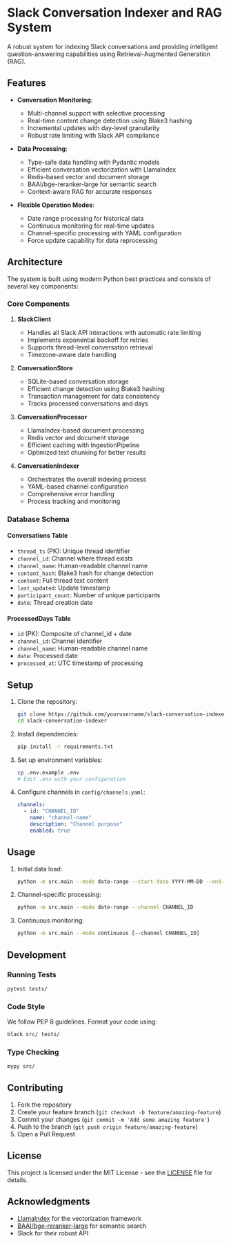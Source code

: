 # Slack Conversation Indexer and RAG System

A robust system for indexing Slack conversations and providing intelligent question-answering capabilities using Retrieval-Augmented Generation (RAG).

## Features

- **Conversation Monitoring**:
  - Multi-channel support with selective processing
  - Real-time content change detection using Blake3 hashing
  - Incremental updates with day-level granularity
  - Robust rate limiting with Slack API compliance

- **Data Processing**:
  - Type-safe data handling with Pydantic models
  - Efficient conversation vectorization with LlamaIndex
  - Redis-based vector and document storage
  - BAAI/bge-reranker-large for semantic search
  - Context-aware RAG for accurate responses

- **Flexible Operation Modes**:
  - Date range processing for historical data
  - Continuous monitoring for real-time updates
  - Channel-specific processing with YAML configuration
  - Force update capability for data reprocessing

## Architecture

The system is built using modern Python best practices and consists of several key components:

### Core Components

1. **SlackClient**
   - Handles all Slack API interactions with automatic rate limiting
   - Implements exponential backoff for retries
   - Supports thread-level conversation retrieval
   - Timezone-aware date handling

2. **ConversationStore**
   - SQLite-based conversation storage
   - Efficient change detection using Blake3 hashing
   - Transaction management for data consistency
   - Tracks processed conversations and days

3. **ConversationProcessor**
   - LlamaIndex-based document processing
   - Redis vector and document storage
   - Efficient caching with IngestionPipeline
   - Optimized text chunking for better results

4. **ConversationIndexer**
   - Orchestrates the overall indexing process
   - YAML-based channel configuration
   - Comprehensive error handling
   - Process tracking and monitoring

### Database Schema

#### Conversations Table
- `thread_ts` (PK): Unique thread identifier
- `channel_id`: Channel where thread exists
- `channel_name`: Human-readable channel name
- `content_hash`: Blake3 hash for change detection
- `content`: Full thread text content
- `last_updated`: Update timestamp
- `participant_count`: Number of unique participants
- `date`: Thread creation date

#### ProcessedDays Table
- `id` (PK): Composite of channel_id + date
- `channel_id`: Channel identifier
- `channel_name`: Human-readable channel name
- `date`: Processed date
- `processed_at`: UTC timestamp of processing

## Setup

1. Clone the repository:
   ```bash
   git clone https://github.com/yourusername/slack-conversation-indexer.git
   cd slack-conversation-indexer
   ```

2. Install dependencies:
   ```bash
   pip install -r requirements.txt
   ```

3. Set up environment variables:
   ```bash
   cp .env.example .env
   # Edit .env with your configuration
   ```

4. Configure channels in `config/channels.yaml`:
   ```yaml
   channels:
     - id: "CHANNEL_ID"
       name: "channel-name"
       description: "Channel purpose"
       enabled: true
   ```

## Usage

1. Initial data load:
   ```bash
   python -m src.main --mode date-range --start-date YYYY-MM-DD --end-date YYYY-MM-DD
   ```

2. Channel-specific processing:
   ```bash
   python -m src.main --mode date-range --channel CHANNEL_ID
   ```

3. Continuous monitoring:
   ```bash
   python -m src.main --mode continuous [--channel CHANNEL_ID]
   ```

## Development

### Running Tests
```bash
pytest tests/
```

### Code Style
We follow PEP 8 guidelines. Format your code using:
```bash
black src/ tests/
```

### Type Checking
```bash
mypy src/
```

## Contributing

1. Fork the repository
2. Create your feature branch (`git checkout -b feature/amazing-feature`)
3. Commit your changes (`git commit -m 'Add some amazing feature'`)
4. Push to the branch (`git push origin feature/amazing-feature`)
5. Open a Pull Request

## License

This project is licensed under the MIT License - see the [LICENSE](LICENSE) file for details.

## Acknowledgments

- [LlamaIndex](https://github.com/jerryjliu/llama_index) for the vectorization framework
- [BAAI/bge-reranker-large](https://huggingface.co/BAAI/bge-reranker-large) for semantic search
- Slack for their robust API
